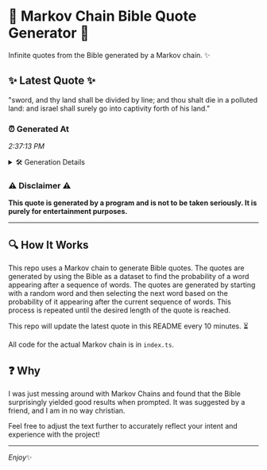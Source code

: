 # 📖 Markov Chain Bible Quote Generator 📖

Infinite quotes from the Bible generated by a Markov chain. ✨

## ✨ Latest Quote ✨
"sword, and thy land shall be divided by line; and thou shalt die in a polluted land: and israel shall surely go into captivity forth of his land."

### ⏰ Generated At
*2:37:13 PM*

<details>
    <summary>🛠️ Generation Details</summary>
    <p>
        <strong>🌱 Seed:</strong> sword,<br>
        <strong>🔄 Iterations:</strong> 27<br>
        <strong>📜 Context History:</strong><br>[ sword, ]: and<br>[ sword,, and ]: thy<br>[ sword,, and, thy ]: land<br>[ sword,, and, thy, land ]: shall<br>[ sword,, and, thy, land, shall ]: be<br>[ sword,, and, thy, land, shall, be ]: divided<br>[ and, thy, land, shall, be, divided ]: by<br>[ thy, land, shall, be, divided, by ]: line;<br>[ land, shall, be, divided, by, line; ]: and<br>[ shall, be, divided, by, line;, and ]: thou<br>[ be, divided, by, line;, and, thou ]: shalt<br>[ divided, by, line;, and, thou, shalt ]: die<br>[ by, line;, and, thou, shalt, die ]: in<br>[ line;, and, thou, shalt, die, in ]: a<br>[ and, thou, shalt, die, in, a ]: polluted<br>[ thou, shalt, die, in, a, polluted ]: land:<br>[ shalt, die, in, a, polluted, land: ]: and<br>[ die, in, a, polluted, land:, and ]: israel<br>[ in, a, polluted, land:, and, israel ]: shall<br>[ a, polluted, land:, and, israel, shall ]: surely<br>[ polluted, land:, and, israel, shall, surely ]: go<br>[ land:, and, israel, shall, surely, go ]: into<br>[ and, israel, shall, surely, go, into ]: captivity<br>[ israel, shall, surely, go, into, captivity ]: forth<br>[ shall, surely, go, into, captivity, forth ]: of<br>[ surely, go, into, captivity, forth, of ]: his<br>[ go, into, captivity, forth, of, his ]: land.<br>
    </p>
</details>

### ⚠️ Disclaimer ⚠️
**This quote is generated by a program and is not to be taken seriously. It is purely for entertainment purposes.**

---

## 🔍 How It Works

This repo uses a Markov chain to generate Bible quotes. The quotes are generated by using the Bible as a dataset to find the probability of a word appearing after a sequence of words. The quotes are generated by starting with a random word and then selecting the next word based on the probability of it appearing after the current sequence of words. This process is repeated until the desired length of the quote is reached.

This repo will update the latest quote in this README every 10 minutes. ⏳

All code for the actual Markov chain is in `index.ts`.

## ❓ Why

I was just messing around with Markov Chains and found that the Bible surprisingly yielded good results when prompted. 
It was suggested by a friend, and I am in no way christian.

Feel free to adjust the text further to accurately reflect your intent and experience with the project!

---

*Enjoy*✨
